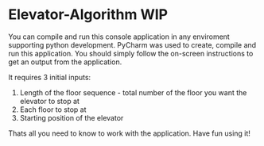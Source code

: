 # Elevator-Algorithm WIP
You can compile and run this console application in any enviroment supporting python development.
PyCharm was used to create, compile and run this application.
You should simply follow the on-screen instructions to get an output from the application.

It requires 3 initial inputs:
  1. Length of the floor sequence - total number of the floor you want the elevator to stop at
  2. Each floor to stop at
  3. Starting position of the elevator

Thats all you need to know to work with the application. Have fun using it!
